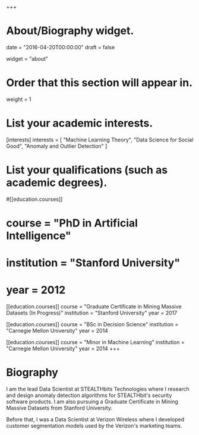 +++
# About/Biography widget.

date = "2016-04-20T00:00:00"
draft = false

widget = "about"

# Order that this section will appear in.
weight = 1

# List your academic interests.
[interests]
  interests = [
    "Machine Learning Theory",
    "Data Science for Social Good",
    "Anomaly and Outlier Detection"
  ]

# List your qualifications (such as academic degrees).
#[[education.courses]]
#  course = "PhD in Artificial Intelligence"
#  institution = "Stanford University"
#  year = 2012

[[education.courses]]
  course = "Graduate Certificate in Mining Massive Datasets (In Progress)"
  institution = "Stanford University"
  year = 2017

[[education.courses]]
  course = "BSc in Decision Science"
  institution = "Carnegie Mellon University"
  year = 2014
 
[[education.courses]]
  course = "Minor in Machine Learning"
  institution = "Carnegie Mellon University"
  year = 2014 
+++

# Biography

I am the lead Data Scientist at STEALTHbits Technologies where I research and design anomaly detection algorithms for STEALTHbit's security software products. I am also pursuing a Graduate Certificate in Mining Massive Datasets from Stanford University.

Before that, I was a Data Scientist at Verizon Wireless where I developed customer segmentation models used by the Verizon's marketing teams.

